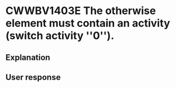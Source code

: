# CWWBV1403E The otherwise element must contain an activity (switch activity ''0'').

## Explanation

## User response